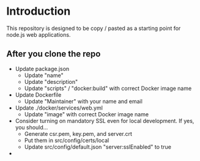 # Introduction

This repository is designed to be copy / pasted as a starting point for node.js web applications.

## After you clone the repo

- Update package.json
    - Update "name"
    - Update "description"
    - Update "scripts" / "docker:build" with correct Docker image name
- Update Dockerfile
    - Update "Maintainer" with your name and email
- Update ./docker/services/web.yml
    - Update "image" with correct Docker image name
- Consider turning on mandatory SSL even for local development. If yes, you should...
    - Generate csr.pem, key.pem, and server.crt
    - Put them in src/config/certs/local
    - Update src/config/default.json "server:sslEnabled" to true
-  